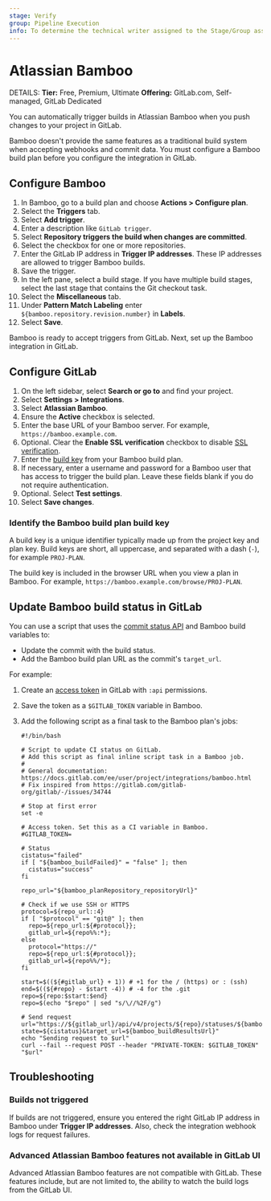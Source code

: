 ```yaml
---
stage: Verify
group: Pipeline Execution
info: To determine the technical writer assigned to the Stage/Group associated with this page, see https://handbook.gitlab.com/handbook/product/ux/technical-writing/#assignments
---
```


# Atlassian Bamboo

DETAILS:
**Tier:** Free, Premium, Ultimate
**Offering:** GitLab.com, Self-managed, GitLab Dedicated

You can automatically trigger builds in Atlassian Bamboo when you push changes
to your project in GitLab.

Bamboo doesn't provide the same features as a traditional build system when
accepting webhooks and commit data. You must configure a Bamboo
build plan before you configure the integration in GitLab.

## Configure Bamboo

1. In Bamboo, go to a build plan and choose **Actions > Configure plan**.
1. Select the **Triggers** tab.
1. Select **Add trigger**.
1. Enter a description like `GitLab trigger`.
1. Select **Repository triggers the build when changes are committed**.
1. Select the checkbox for one or more repositories.
1. Enter the GitLab IP address in **Trigger IP addresses**. These IP addresses
   are allowed to trigger Bamboo builds.
1. Save the trigger.
1. In the left pane, select a build stage. If you have multiple build stages,
   select the last stage that contains the Git checkout task.
1. Select the **Miscellaneous** tab.
1. Under **Pattern Match Labeling** enter `${bamboo.repository.revision.number}`
   in **Labels**.
1. Select **Save**.

Bamboo is ready to accept triggers from GitLab. Next, set up the Bamboo
integration in GitLab.

## Configure GitLab

1. On the left sidebar, select **Search or go to** and find your project.
1. Select **Settings > Integrations**.
1. Select **Atlassian Bamboo**.
1. Ensure the **Active** checkbox is selected.
1. Enter the base URL of your Bamboo server. For example, `https://bamboo.example.com`.
1. Optional. Clear the **Enable SSL verification** checkbox to disable [SSL verification](index.md#ssl-verification).
1. Enter the [build key](#identify-the-bamboo-build-plan-build-key) from your Bamboo
   build plan.
1. If necessary, enter a username and password for a Bamboo user that has
   access to trigger the build plan. Leave these fields blank if you do not require
   authentication.
1. Optional. Select **Test settings**.
1. Select **Save changes**.

### Identify the Bamboo build plan build key

A build key is a unique identifier typically made up from the project key and
plan key.
Build keys are short, all uppercase, and separated with a dash (`-`),
for example `PROJ-PLAN`.

The build key is included in the browser URL when you view a plan in
Bamboo. For example, `https://bamboo.example.com/browse/PROJ-PLAN`.

## Update Bamboo build status in GitLab

You can use a script that uses the [commit status API](../../../api/commits.md#set-the-pipeline-status-of-a-commit)
and Bamboo build variables to:

- Update the commit with the build status.
- Add the Bamboo build plan URL as the commit's `target_url`.

For example:

1. Create an [access token](../../../api/rest/index.md#personalprojectgroup-access-tokens) in GitLab with `:api` permissions.
1. Save the token as a `$GITLAB_TOKEN` variable in Bamboo.
1. Add the following script as a final task to the Bamboo plan's jobs:

   ```shell
   #!/bin/bash

   # Script to update CI status on GitLab.
   # Add this script as final inline script task in a Bamboo job.
   #
   # General documentation: https://docs.gitlab.com/ee/user/project/integrations/bamboo.html
   # Fix inspired from https://gitlab.com/gitlab-org/gitlab/-/issues/34744

   # Stop at first error
   set -e

   # Access token. Set this as a CI variable in Bamboo.
   #GITLAB_TOKEN=

   # Status
   cistatus="failed"
   if [ "${bamboo_buildFailed}" = "false" ]; then
     cistatus="success"
   fi

   repo_url="${bamboo_planRepository_repositoryUrl}"

   # Check if we use SSH or HTTPS
   protocol=${repo_url::4}
   if [ "$protocol" == "git@" ]; then
     repo=${repo_url:${#protocol}};
     gitlab_url=${repo%%:*};
   else
     protocol="https://"
     repo=${repo_url:${#protocol}};
     gitlab_url=${repo%%/*};
   fi

   start=$((${#gitlab_url} + 1)) # +1 for the / (https) or : (ssh)
   end=$((${#repo} - $start -4)) # -4 for the .git
   repo=${repo:$start:$end}
   repo=$(echo "$repo" | sed "s/\//%2F/g")

   # Send request
   url="https://${gitlab_url}/api/v4/projects/${repo}/statuses/${bamboo_planRepository_revision}?state=${cistatus}&target_url=${bamboo_buildResultsUrl}"
   echo "Sending request to $url"
   curl --fail --request POST --header "PRIVATE-TOKEN: $GITLAB_TOKEN" "$url"
   ```

## Troubleshooting

### Builds not triggered

If builds are not triggered, ensure you entered the right GitLab IP address in
Bamboo under **Trigger IP addresses**. Also, check the integration webhook logs for request failures.

### Advanced Atlassian Bamboo features not available in GitLab UI

Advanced Atlassian Bamboo features are not compatible with GitLab. These features
include, but are not limited to, the ability to watch the build logs from the GitLab UI.
